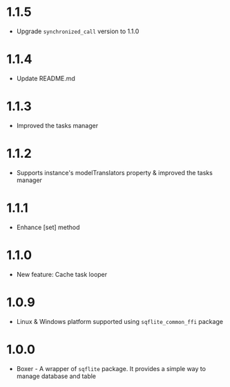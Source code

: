 # 1.1.5

*  Upgrade `synchronized_call` version to 1.1.0

# 1.1.4

*  Update README.md

# 1.1.3

*  Improved the tasks manager

# 1.1.2

*  Supports instance's modelTranslators property & improved the tasks manager

# 1.1.1

*  Enhance [set] method

# 1.1.0

*  New feature: Cache task looper

# 1.0.9

*  Linux & Windows platform supported using `sqflite_common_ffi` package

# 1.0.0

* Boxer - A wrapper of `sqflite` package. It provides a simple way to manage database and table

